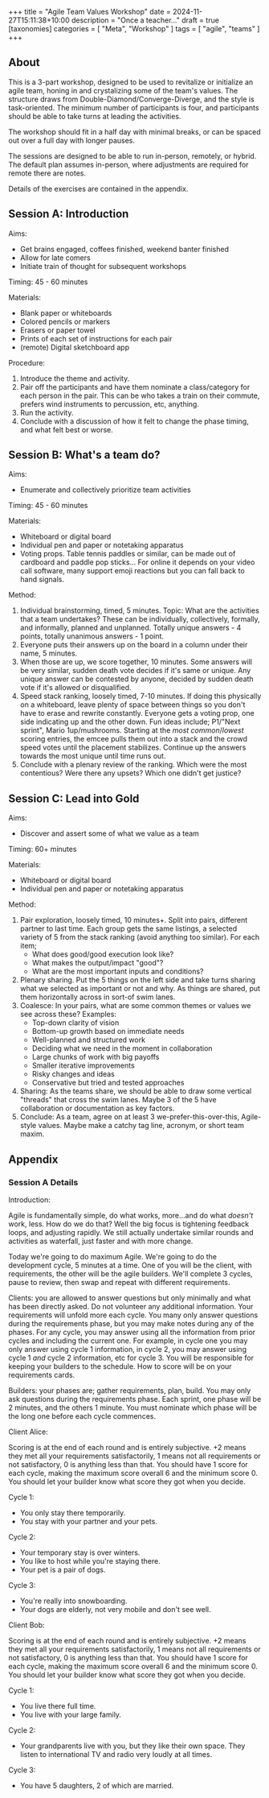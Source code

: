 +++
title = "Agile Team Values Workshop"
date = 2024-11-27T15:11:38+10:00
description = "Once a teacher..."
draft = true
[taxonomies]
categories = [ "Meta", "Workshop" ]
tags = [ "agile", "teams" ]
+++

## About

This is a 3-part workshop, designed to be used to revitalize or initialize an agile team, honing in and crystalizing some of the team's values.
The structure draws from Double-Diamond/Converge-Diverge, and the style is task-oriented.
The minimum number of participants is four, and participants should be able to take turns at leading the activities.

The workshop should fit in a half day with minimal breaks, or can be spaced out over a full day with longer pauses.

The sessions are designed to be able to run in-person, remotely, or hybrid.
The default plan assumes in-person, where adjustments are required for remote there are notes.

Details of the exercises are contained in the appendix.

## Session A: Introduction

Aims:

- Get brains engaged, coffees finished, weekend banter finished
- Allow for late comers
- Initiate train of thought for subsequent workshops

Timing: 45 - 60 minutes

Materials:

- Blank paper or whiteboards
- Colored pencils or markers
- Erasers or paper towel
- Prints of each set of instructions for each pair
- (remote) Digital sketchboard app

Procedure:

1. Introduce the theme and activity.
1. Pair off the participants and have them nominate a class/category for each person in the pair.
   This can be who takes a train on their commute, prefers wind instruments to percussion, etc, anything.
1. Run the activity.
1. Conclude with a discussion of how it felt to change the phase timing, and what felt best or worse.

## Session B: What's a team do?

Aims:

- Enumerate and collectively prioritize team activities

Timing: 45 - 60 minutes

Materials:

- Whiteboard or digital board
- Individual pen and paper or notetaking apparatus
- Voting props.
  Table tennis paddles or similar, can be made out of cardboard and paddle pop sticks...
  For online it depends on your video call software, many support emoji reactions but you can fall back to hand signals.

Method:

1. Individual brainstorming, timed, 5 minutes.
   Topic: What are the activities that a team undertakes?
   These can be individually, collectively, formally, and informally, planned and unplanned.
   Totally unique answers - 4 points, totally unanimous answers - 1 point.
1. Everyone puts their answers up on the board in a column under their name, 5 minutes.
1. When those are up, we score together, 10 minutes.
   Some answers will be very similar, sudden death vote decides if it's same or unique.
   Any unique answer can be contested by anyone, decided by sudden death vote if it's allowed or disqualified.
1. Speed stack ranking, loosely timed, 7-10 minutes.
   If doing this physically on a whiteboard, leave plenty of space between things so you don't have to erase and rewrite constantly.
   Everyone gets a voting prop, one side indicating up and the other down.
   Fun ideas include; P1/"Next sprint", Mario 1up/mushrooms.
   Starting at the *most common*/*lowest* scoring entries, the emcee pulls them out into a stack and the crowd speed votes until the placement stabilizes.
   Continue up the answers towards the most unique until time runs out.
1. Conclude with a plenary review of the ranking.
   Which were the most contentious?
   Were there any upsets?
   Which one didn't get justice?

## Session C: Lead into Gold

Aims:

- Discover and assert some of what we value as a team

Timing: 60+ minutes

Materials:

- Whiteboard or digital board
- Individual pen and paper or notetaking apparatus

Method:

1. Pair exploration, loosely timed, 10 minutes+.
   Split into pairs, different partner to last time.
   Each group gets the same listings, a selected variety of 5 from the stack ranking (avoid anything too similar).
   For each item;
   - What does good/good execution look like?
   - What makes the output/impact "good"?
   - What are the most important inputs and conditions?
1. Plenary sharing.
   Put the 5 things on the left side and take turns sharing what we selected as important or not and why.
   As things are shared, put them horizontally across in sort-of swim lanes.
1. Coalesce: In your pairs, what are some common themes or values we see across these?
   Examples:
   - Top-down clarity of vision
   - Bottom-up growth based on immediate needs
   - Well-planned and structured work
   - Deciding what we need in the moment in collaboration
   - Large chunks of work with big payoffs
   - Smaller iterative improvements
   - Risky changes and ideas
   - Conservative but tried and tested approaches
1. Sharing: As the teams share, we should be able to draw some vertical "threads" that cross the swim lanes.
   Maybe 3 of the 5 have collaboration or documentation as key factors.
1. Conclude: As a team, agree on at least 3 we-prefer-this-over-this, Agile-style values.
   Maybe make a catchy tag line, acronym, or short team maxim.

## Appendix

### Session A Details

Introduction:

Agile is fundamentally simple, do what works, more...and do what _doesn't_ work, less.
How do we do that? Well the big focus is tightening feedback loops, and adjusting rapidly.
We still actually undertake similar rounds and activities as waterfall, just faster and with more change.

Today we're going to do maximum Agile.
We're going to do the development cycle, 5 minutes at a time.
One of you will be the client, with requirements, the other will be the agile builders.
We'll complete 3 cycles, pause to review, then swap and repeat with different requirements.

Clients: you are allowed to answer questions but only minimally and what has been directly asked.
Do not volunteer any additional information.
Your requirements will unfold more each cycle.
You many only answer questions during the requirements phase, but you may make notes during any of the phases.
For any cycle, you may answer using all the information from prior cycles and including the current one.
For example, in cycle one you may only answer using cycle 1 information, in cycle 2, you may answer using cycle 1 *and* cycle 2 information, etc for cycle 3.
You will be responsible for keeping your builders to the schedule.
How to score will be on your requirements cards.

Builders: your phases are; gather requirements, plan, build.
You may only ask questions during the requirements phase.
Each sprint, one phase will be 2 minutes, and the others 1 minute.
You must nominate which phase will be the long one before each cycle commences.

Client Alice:

Scoring is at the end of each round and is entirely subjective.
+2 means they met all your requirements satisfactorily, 1 means not all requirements or not satisfactory, 0 is anything less than that.
You should have 1 score for each cycle, making the maximum score overall 6 and the minimum score 0.
You should let your builder know what score they got when you decide.

Cycle 1:

- You only stay there temporarily.
- You stay with your partner and your pets.

Cycle 2:

- Your temporary stay is over winters.
- You like to host while you're staying there.
- Your pet is a pair of dogs.

Cycle 3:

- You're really into snowboarding.
- Your dogs are elderly, not very mobile and don't see well.

Client Bob:

Scoring is at the end of each round and is entirely subjective.
+2 means they met all your requirements satisfactorily, 1 means not all requirements or not satisfactory, 0 is anything less than that.
You should have 1 score for each cycle, making the maximum score overall 6 and the minimum score 0.
You should let your builder know what score they got when you decide.

Cycle 1:

- You live there full time.
- You live with your large family.

Cycle 2:

- Your grandparents live with you, but they like their own space.
  They listen to international TV and radio very loudly at all times.

Cycle 3:

- You have 5 daughters, 2 of which are married.
